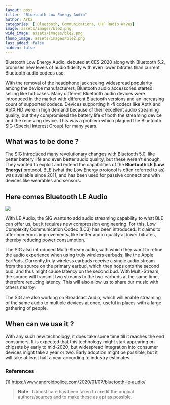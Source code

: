 ```yaml
---
layout: post
title:  "Bluetooth Low Energy Audio"
author: Arka
categories: [ Bluetooth, Communications, UHF Radio Waves]
image: assets/images/ble2.png
wide_image: assets/images/ble2.png
thumb_image: assets/images/ble2.png
last_added: false
hidden: false
---
```

Bluetooth Low Energy Audio, debuted at CES 2020 along with Bluetooth 5.2, promises new levels of audio fidelity with even lower bitrates than current Bluetooth audio codecs use.

With the removal of the headphone jack seeing widespread popularity among the device manufacturers, Bluetooth audio accessories started selling like hot cakes. Many different Bluetooth audio devices were introduced in the market with different Bluetooth versions and an increasing count of supported codecs. Devices supporting hi-fi codecs like AptX and AptX HD were in high demand because of their excellent audio streaming quality, but they compromised the battery life of both the streaming device and the receiving device. This was a problem which plagued the Bluetooth SIG (Special Interest Group) for many years.


## What was to be done ?
The SIG introduced many revolutionary changes with Bluetooth 5.0, like better battery life and even better audio quality, but these weren’t enough. They wanted to exploit and extend the capabilities of the **Bluetooth LE (Low Energy)** protocol. BLE (what the Low Energy protocol is often referred to as) was available since 2011, and has been used for passive connections with devices like wearables and sensors.

## Here comes Bluetooth LE Audio
![](https://github.com/monsij/insight/raw/master/assets/images/ble1.JPG)

With LE Audio, the SIG wants to add audio streaming capability to what BLE can offer us, but it requires new compression engineering. For this, Low Complexity Communication Codec (LC3) has been introduced. It claims to offer numerous improvements, like better audio quality at lower bitrates, thereby reducing power consumption.

The SIG also introduced Multi-Stream audio, with which they want to refine the audio experience when using truly wireless earbuds, like the Apple EarPods. Currently,truly wireless earbuds receive a single audio stream from the source on the primary earbud, which then hops onto the second bud, and thus might cause latency on the second bud. With Multi-Stream, the source will transmit two streams to the two earbuds at the same time, therefore reducing latency. This will also allow us to share our music with others nearby.

The SIG are also working on Broadcast Audio, which will enable streaming of the same audio to multiple devices at once, useful in places with a large gathering of people.


## When can we use it ?
With any such new technology, it does take some time till it reaches the end consumers. It is expected that this technology might start appearing on chipsets by early to mid-2020, but widespread integration into consumer devices might take a year or two. Early adoption might be possible, but it will take at least half a year according to industry estimates.

### References

[1] <a href="https://www.androidpolice.com/2020/01/07/bluetooth-le-audio/?amp" target="_blank">https://www.androidpolice.com/2020/01/07/bluetooth-le-audio/</a>


> **Note** :
Utmost care has been taken to credit the original authors/sources and to make these as apt as possible.
